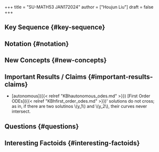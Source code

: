 +++
title = "SU-MATH53 JAN172024"
author = ["Houjun Liu"]
draft = false
+++

## Key Sequence {#key-sequence}


## Notation {#notation}


## New Concepts {#new-concepts}


## Important Results / Claims {#important-results-claims}

-   [autonomous]({{< relref "KBhautonomous_odes.md" >}}) [First Order ODEs]({{< relref "KBhfirst_order_odes.md" >}})' solutions do not cross; as in, if there are two solutinos \\(y\_1\\) and \\(y\_2\\), their curves never intersect.


## Questions {#questions}


## Interesting Factoids {#interesting-factoids}

